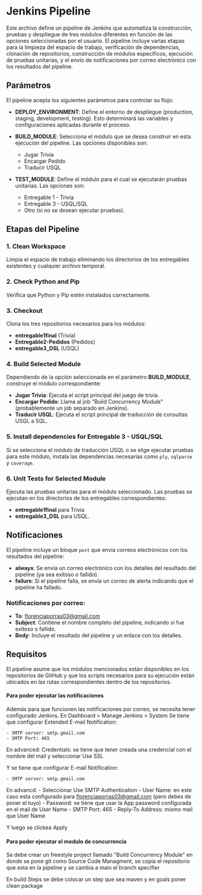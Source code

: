 # Jenkins Pipeline

Este archivo define un pipeline de Jenkins que automatiza la construcción, pruebas y despliegue de tres módulos diferentes en función de las opciones seleccionadas por el usuario. El pipeline incluye varias etapas para la limpieza del espacio de trabajo, verificación de dependencias, clonación de repositorios, construcción de módulos específicos, ejecución de pruebas unitarias, y el envío de notificaciones por correo electrónico con los resultados del pipeline.

## Parámetros

El pipeline acepta los siguientes parámetros para controlar su flujo:

- **DEPLOY_ENVIRONMENT**: Define el entorno de despliegue (production, staging, development, testing). Esto determinará las variables y configuraciones aplicadas durante el proceso.
  
- **BUILD_MODULE**: Selecciona el módulo que se desea construir en esta ejecución del pipeline. Las opciones disponibles son:
  - Jugar Trivia
  - Encargar Pedido
  - Traducir USQL
  
- **TEST_MODULE**: Define el módulo para el cual se ejecutarán pruebas unitarias. Las opciones son:
  - Entregable 1 - Trivia
  - Entregable 3 - USQL/SQL
  - Otro (si no se desean ejecutar pruebas).

## Etapas del Pipeline

### 1. Clean Workspace
Limpia el espacio de trabajo eliminando los directorios de los entregables existentes y cualquier archivo temporal.

### 2. Check Python and Pip
Verifica que Python y Pip estén instalados correctamente.

### 3. Checkout
Clona los tres repositorios necesarios para los módulos:
- **entregable1final** (Trivia)
- **Entregable2-Pedidos** (Pedidos)
- **entregable3_DSL** (USQL)

### 4. Build Selected Module
Dependiendo de la opción seleccionada en el parámetro **BUILD_MODULE**, construye el módulo correspondiente:
- **Jugar Trivia**: Ejecuta el script principal del juego de trivia.
- **Encargar Pedido**: Llama al job "Build Concurrency Module" (probablemente un job separado en Jenkins).
- **Traducir USQL**: Ejecuta el script principal de traducción de consultas USQL a SQL.

### 5. Install dependencies for Entregable 3 - USQL/SQL
Si se selecciona el módulo de traducción USQL o se elige ejecutar pruebas para este módulo, instala las dependencias necesarias como `ply`, `sqlparse` y `coverage`.

### 6. Unit Tests for Selected Module
Ejecuta las pruebas unitarias para el módulo seleccionado. Las pruebas se ejecutan en los directorios de los entregables correspondientes:
- **entregable1final** para Trivia
- **entregable3_DSL** para USQL.

## Notificaciones

El pipeline incluye un bloque `post` que envía correos electrónicos con los resultados del pipeline:

- **always**: Se envía un correo electrónico con los detalles del resultado del pipeline (ya sea exitoso o fallido).
- **failure**: Si el pipeline falla, se envía un correo de alerta indicando que el pipeline ha fallado.

### Notificaciones por correo:
- **To**: florenciaporras03@gmail.com
- **Subject**: Contiene el nombre completo del pipeline, indicando si fue exitoso o fallido.
- **Body**: Incluye el resultado del pipeline y un enlace con los detalles.

## Requisitos

El pipeline asume que los módulos mencionados están disponibles en los repositorios de GitHub y que los scripts necesarios para su ejecución están ubicados en las rutas correspondientes dentro de los repositorios.

#### Para poder ejecutar las notificaciones
Además para que funcionen las notificaciones por correo, se necesita tener configurado Jenkins.
  En Dashboard > Manage Jenkins > System
  Se tiene que configurar  Extended E-mail Notification:

    - SMTP server: smtp.gmail.com
    - SMTP Port: 465
  
  En advanced:
    Credentials: se tiene que tener creada una credencial con el nombre del mail y seleccionar Use SSL

  Y se tiene que configurar E-mail Notification:
  
    - SMTP server: smtp.gmail.com

  En advancd: 
    - Seleccionar Use SMTP Authentication
    - User Name: en este caso esta configurado para florenciaporras03@gmail.com (pero debes de poner el tuyo)
    - Password: se tiene que usar la App password configurada en el mail de User Name
    - SMTP Port: 465
    - Reply-To Address: mismo mail que User Name

  Y luego se clickea Apply
  
#### Para poder ejecutar el modulo de concurrencia
Se debe crear un freestyle project llamado "Build Concurrency Module" en donde se pone git como Source Code Managment, se copia el repositorio que esta en la pipeline y se cambia a main el branch specifier

En build Steps se debe colocar un step que sea maven y en goals poner clean package
